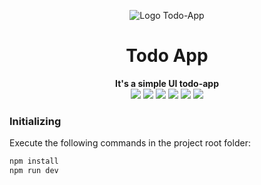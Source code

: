 <p align="center">
  <img alt="Logo Todo-App" src="https://github.com/tr3visan/todo-app/tree/main/static/brand-todo-app.svg"/>
</p>

<h1 align="center">Todo App</h1>

<div align="center">
  <strong>It's a simple UI todo-app</strong>
</div>

<div align="center">
  <img src="https://img.shields.io/npm/v/npm" />
  <img src="https://img.shields.io/badge/node-16.5.1-green" />
  <img src="https://img.shields.io/badge/react-18.0.0-blue" />
  <img src="https://img.shields.io/badge/typescript-3.7.5-blue" />
  <img src="https://img.shields.io/badge/phosphor--react-1.4.1-purple" />
  <img src="https://img.shields.io/badge/vite-2.9.9-yellow" />
</div>

### Initializing

Execute the following commands in the project root folder:

```jsx
npm install
npm run dev
```
